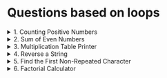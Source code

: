 # Questions based on loops

<details>
Problem: Given a list of numbers, count how many are positive.
numbers = [1, -2, 3, -4, 5, 6, -7, -8, 9, 10]
<summary>1. Counting Positive Numbers
</summary>
</details>

<details>
Problem: Calculate the sum of even numbers up to a given number n.
<summary>2. Sum of Even Numbers
</summary>
</details>

<details>
Problem: Print the multiplication table for a given number up to 10, but skip the fifth iteration.
<summary>3. Multiplication Table Printer
</summary>
</details>

<details>
Problem: Reverse a string using a loop.
<summary>4. Reverse a String
</summary>
</details>

<details>
Problem: Given a string, find the first non-repeated character.
<summary>5. Find the First Non-Repeated Character
</summary>
</details>

<details>
Problem: Compute the factorial of a number using a while loop.
<summary>6. Factorial Calculator
</summary>
</details>